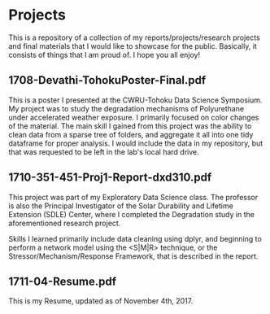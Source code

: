 # Projects

This is a repository of a collection of my reports/projects/research projects and final materials that I would like to showcase for the public. Basically, it consists of things that I am proud of. I hope you all enjoy!

## 1708-Devathi-TohokuPoster-Final.pdf

This is a poster I presented at the CWRU-Tohoku Data Science Symposium. My project was to study the degradation mechanisms of Polyurethane under accelerated weather exposure. I primarily focused on color changes of the material. The main skill I gained from this project was the ability to clean data from a sparse tree of folders, and aggregate it all into one tidy dataframe for proper analysis. I would include the data in my repository, but that was requested to be left in the lab's local hard drive.

## 1710-351-451-Proj1-Report-dxd310.pdf

This project was part of my Exploratory Data Science class. The professor is also the Principal Investigator of the Solar Durability and Lifetime Extension (SDLE) Center, where I completed the Degradation study in the aforementioned research project. 

Skills I learned primarily include data cleaning using dplyr, and beginning to perform a network model using the <S|M|R> technique, or the Stressor/Mechanism/Response Framework, that is described in the report. 

## 1711-04-Resume.pdf

This is my Resume, updated as of November 4th, 2017. 